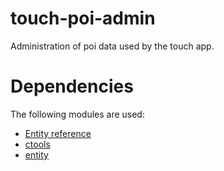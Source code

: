 touch-poi-admin
===============

Administration of poi data used by the touch app.

Dependencies
============

The following modules are used:
* [Entity reference](https://drupal.org/project/entityreference)
* [ctools](https://drupal.org/project/ctools)
* [entity](https://drupal.org/project/entity)